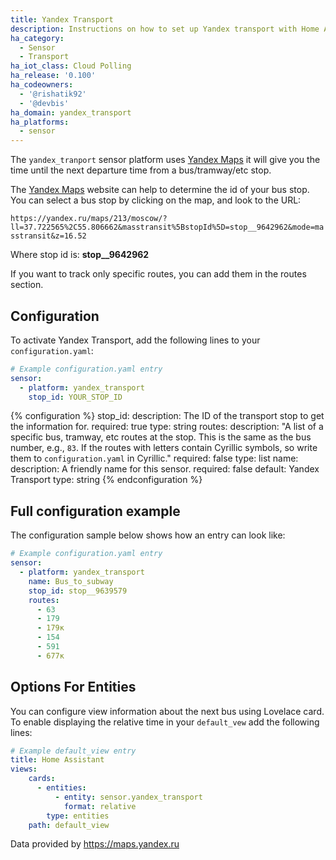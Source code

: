 ```yaml
---
title: Yandex Transport
description: Instructions on how to set up Yandex transport with Home Assistant.
ha_category:
  - Sensor
  - Transport
ha_iot_class: Cloud Polling
ha_release: '0.100'
ha_codeowners:
  - '@rishatik92'
  - '@devbis'
ha_domain: yandex_transport
ha_platforms:
  - sensor
---
```


The `yandex_tranport` sensor platform uses [Yandex Maps](https://maps.yandex.ru/) it will give you the time until the next departure time from a bus/tramway/etc stop.

The [Yandex Maps](https://maps.yandex.ru/) website can help to determine the id of your bus stop. You can select a bus stop by clicking on the map, and look to the URL:

`https://yandex.ru/maps/213/moscow/?ll=37.722565%2C55.806662&masstransit%5BstopId%5D=stop__9642962&mode=masstransit&z=16.52`

Where stop id is: **stop__9642962**

If you want to track only specific routes, you can add them in the routes section.

## Configuration

To activate Yandex Transport, add the following lines to your `configuration.yaml`:

```yaml
# Example configuration.yaml entry
sensor:
  - platform: yandex_transport
    stop_id: YOUR_STOP_ID
```

{% configuration %}
stop_id:
  description: The ID of the transport stop to get the information for.
  required: true
  type: string
routes:
  description: "A list of a specific bus, tramway, etc routes at the stop. This is the same as the bus number, e.g., `83`. If the routes with letters contain Cyrillic symbols, so write them to `configuration.yaml` in Cyrillic."
  required: false
  type: list
name:
  description: A friendly name for this sensor.
  required: false
  default: Yandex Transport
  type: string
{% endconfiguration %}

## Full configuration example

The configuration sample below shows how an entry can look like:

```yaml
# Example configuration.yaml entry
sensor:
  - platform: yandex_transport
    name: Bus_to_subway
    stop_id: stop__9639579
    routes:
      - 63
      - 179
      - 179к
      - 154
      - 591
      - 677к
```

## Options For Entities

You can configure view information about the next bus using Lovelace card.
To enable displaying the relative time in your `default_vew` add the following lines:

```yaml
# Example default_view entry
title: Home Assistant
views:
    cards:
      - entities:
          - entity: sensor.yandex_transport
            format: relative
        type: entities
    path: default_view
```

Data provided by https://maps.yandex.ru
